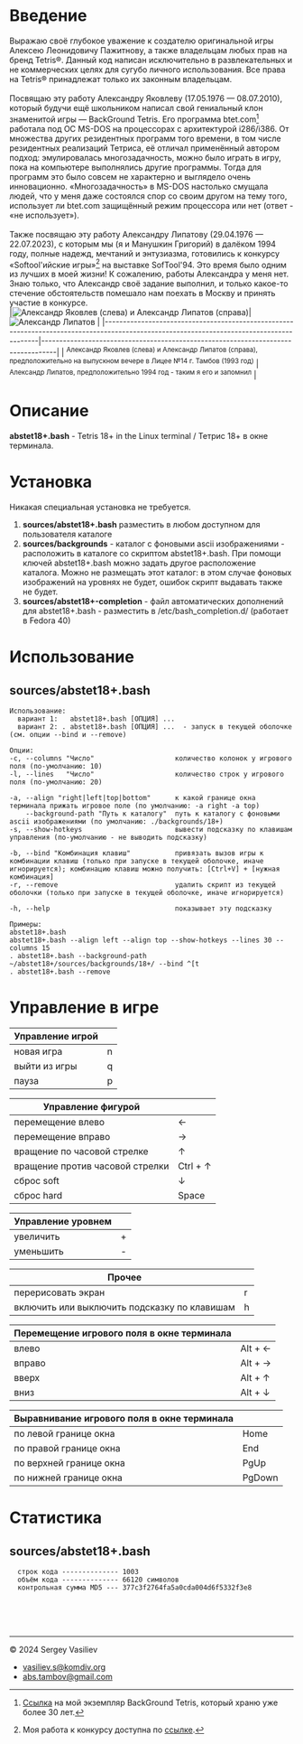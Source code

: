 # Введение

Выражаю своё глубокое уважение к создателю оригинальной игры Алексею Леонидовичу Пажитнову, а также владельцам любых прав на бренд Tetris®. Данный код написан исключительно в развлекательных и не коммерческих целях для сугубо личного использования. Все права на Tetris® принадлежат только их законным владельцам.<br/>
<br/>
Посвящаю эту работу Александру Яковлеву (17.05.1976 — 08.07.2010), который будучи ещё школьником написал свой гениальный клон знаменитой игры — BackGround Tetris. Его программа btet.com[^1] работала под ОС MS-DOS на процессорах с архитектурой i286/i386. От множества других резидентных программ того времени, в том числе резидентных реализаций Тетриса, её отличал применённый автором подход: эмулировалась многозадачность, можно было играть в игру, пока на компьютере выполнялись другие программы. Тогда для программ это было совсем не характерно и выглядело очень инновационно. «Многозадачность» в MS-DOS настолько смущала людей, что у меня даже состоялся спор со своим другом на тему того, использует ли btet.com защищённый режим процессора или нет (ответ - «не использует»).<br/>
<br/>
Также посвящаю эту работу Александру Липатову (29.04.1976 — 22.07.2023), с которым мы (я и Манушкин Григорий) в далёком 1994 году, полные надежд, мечтаний и энтузиазма, готовились к конкурсу «Softool\'ийские игры»[^2] на выставке SofTool\'94. Это время было одним из лучших в моей жизни! К сожалению, работы Александра у меня нет. Знаю только, что Александр своё задание выполнил, и только какое-то стечение обстоятельств помешало нам поехать в Москву и принять участие в конкурсе.<br/>
|![Александр Яковлев (слева) и Александр Липатов (справа)](images/yakovlev_alex%20(left)%2C%20lipatov_alex%20(right)%2C%20~1993%20year.png)|![Александр Липатов](images/lipatov_alex%2C%20~1994%20year.png)                   |
|------------------------------------------------------------------------------------------------------------------------------------------|----------------------------------------------------------------------------------|
| <sup>Александр Яковлев (слева) и Александр Липатов (справа), предположительно на выпускном вечере в Лицее №14 г. Тамбов (1993 год)</sup> | <sup>Александр Липатов, предположительно 1994 год - таким я его и запомнил</sup> |
[^1]: [Ссылка](retro/btet/) на мой экземпляр BackGround Tetris, который храню уже более 30 лет.
[^2]: Моя работа к конкурсу доступна по [ссылке](retro/SofTool%6094/).

# Описание

**abstet18+.bash** - Tetris 18+ in the Linux terminal / Тетрис 18+ в окне терминала.<br/>


# Установка

Никакая специальная установка не требуется.

1. **sources/abstet18+.bash** разместить в любом доступном для пользователя каталоге<br/>
0. **sources/backgrounds** - каталог с фоновыми ascii изображениями - расположить в каталоге со скриптом abstet18+.bash. При помощи ключей abstet18+.bash можно задать другое расположение каталога. Можно не размещать этот каталог: в этом случае фоновых изображений на уровнях не будет, ошибок скрипт выдавать также не будет.
0. **sources/abstet18+-completion** - файл автоматических дополнений для abstet18+.bash - разместить в /etc/bash_completion.d/ (работает в Fedora 40)<br/>

# Использование

## sources/abstet18+.bash
```
Использование:
  вариант 1:   abstet18+.bash [ОПЦИЯ] ...
  вариант 2: . abstet18+.bash [ОПЦИЯ] ...  - запуск в текущей оболочке (см. опции --bind и --remove)

Опции:
-c, --columns "Число"                    количество колонок у игрового поля (по-умолчанию: 10)
-l, --lines   "Число"                    количество строк у игрового поля (по-умолчанию: 20)

-a, --align "right|left|top|bottom"      к какой границе окна терминала прижать игровое поле (по умолчанию: -a right -a top)
    --background-path "Путь к каталогу"  путь к каталогу с фоновыми ascii изображениями (по умолчанию: ./backgrounds/18+)
-s, --show-hotkeys                       вывести подсказку по клавишам управления (по-умолчанию - не выводить подсказку)

-b, --bind "Комбинация клавиш"           привязать вызов игры к комбинации клавиш (только при запуске в текущей оболочке, иначе игнорируется); комбинацию клавиш можно получить: [Ctrl+V] + [нужная комбинация]
-r, --remove                             удалить скрипт из текущей оболочки (только при запуске в текущей оболочке, иначе игнорируется)

-h, --help                               показывает эту подсказку

Примеры:
abstet18+.bash
abstet18+.bash --align left --align top --show-hotkeys --lines 30 --columns 15
. abstet18+.bash --background-path ~/abstet18+/sources/backgrounds/18+/ --bind ^[t
. abstet18+.bash --remove
```


# Управление в игре

|Управление игрой|   |
|----------------|---|
|новая игра      | n |
|выйти из игры   | q |
|пауза           | p |

|Управление фигурой              |          |
|--------------------------------|----------|
|перемещение влево               | ←        |
|перемещение вправо              | →        |
|вращение по часовой стрелке     | ↑        |
|вращение против часовой стрелки | Ctrl + ↑ |
|сброс soft                      | ↓        |
|сброс hard                      | Space    |

|Управление уровнем|   |
|------------------|---|
|увеличить         | + |
|уменьшить         | - |

|Прочее                                      |   |
|--------------------------------------------|---|
|перерисовать экран                          | r |
|включить или выключить подсказку по клавишам| h |

|Перемещение игрового поля в окне терминала|         |
|------------------------------------------|---------|
|влево                                     | Alt + ← |
|вправо                                    | Alt + → |
|вверх                                     | Alt + ↑ |
|вниз                                      | Alt + ↓ |

|Выравнивание игрового поля в окне терминала|        |
|-------------------------------------------|--------|
|по левой границе окна                      | Home   |
|по правой границе окна                     | End    |
|по верхней границе окна                    | PgUp   |
|по нижней границе окна                     | PgDown |

# Статистика

## sources/abstet18+.bash
```
  строк кода -------------- 1003
  объём кода -------------- 66120 символов
  контрольная сумма MD5 --- 377c3f2764fa5a0cda004d6f5332f3e8
```


<br/>
<br/>
<br/>

---
© 2024 Sergey Vasiliev<br/>
- <a href="mailto:vasiliev.s@komdiv.org" target="_blank">vasiliev.s@komdiv.org</a><br/>
- <a href="mailto:abs.tambov@gmail.com" target="_blank">abs.tambov@gmail.com</a><br/>
